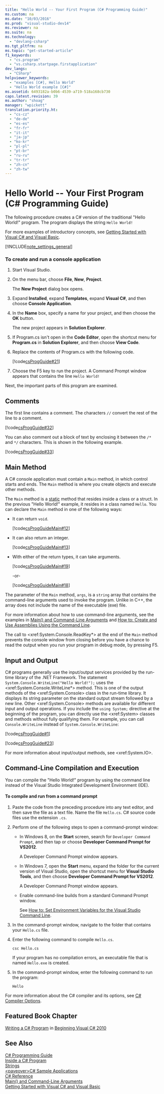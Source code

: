 ```yaml
---
title: "Hello World -- Your First Program (C# Programming Guide)"
ms.custom: na
ms.date: "10/03/2016"
ms.prod: "visual-studio-dev14"
ms.reviewer: na
ms.suite: na
ms.technology: 
  - "devlang-csharp"
ms.tgt_pltfrm: na
ms.topic: "get-started-article"
f1_keywords: 
  - "cs.program"
  - "vs.csharp.startpage.firstapplication"
dev_langs: 
  - "CSharp"
helpviewer_keywords: 
  - "examples [C#], Hello World"
  - "Hello World example [C#]"
ms.assetid: 6493182a-b0b6-4539-a719-518a168cb730
caps.latest.revision: 39
ms.author: "shoag"
manager: "wpickett"
translation.priority.ht: 
  - "cs-cz"
  - "de-de"
  - "es-es"
  - "fr-fr"
  - "it-it"
  - "ja-jp"
  - "ko-kr"
  - "pl-pl"
  - "pt-br"
  - "ru-ru"
  - "tr-tr"
  - "zh-cn"
  - "zh-tw"
---
```

# Hello World -- Your First Program (C# Programming Guide)
The following procedure creates a C# version of the traditional "Hello World!" program. The program displays the string `Hello World!`  
  
 For more examples of introductory concepts, see [Getting Started with Visual C# and Visual Basic](../Topic/Getting%20Started%20with%20Visual%20C%23%20and%20Visual%20Basic.md).  
  
 [!INCLUDE[note_settings_general](../VS_csharp/includes/note_settings_general_md.md)]  
  
### To create and run a console application  
  
1.  Start Visual Studio.  
  
2.  On the menu bar, choose **File**, **New**, **Project**.  
  
     The **New Project** dialog box opens.  
  
3.  Expand **Installed**, expand **Templates**, expand **Visual C#**, and then choose **Console Application**.  
  
4.  In the **Name** box, specify a name for your project, and then choose the **OK** button.  
  
     The new project appears in **Solution Explorer**.  
  
5.  If Program.cs isn't open in the **Code Editor**, open the shortcut menu for **Program.cs** in **Solution Explorer**, and then choose **View Code**.  
  
6.  Replace the contents of Program.cs with the following code.  
  
     [!code[csProgGuide#21](../VS_csharp/codesnippet/CSharp/hello-world----your-first-program--csharp-programming-guide-_1.cs)]  
  
7.  Choose the F5 key to run the project. A Command Prompt window appears that contains the line `Hello World!`  
  
 Next, the important parts of this program are examined.  
  
## Comments  
 The first line contains a comment. The characters `//` convert the rest of the line to a comment.  
  
 [!code[csProgGuide#32](../VS_csharp/codesnippet/CSharp/hello-world----your-first-program--csharp-programming-guide-_2.cs)]  
  
 You can also comment out a block of text by enclosing it between the `/*` and `*/` characters. This is shown in the following example.  
  
 [!code[csProgGuide#33](../VS_csharp/codesnippet/CSharp/hello-world----your-first-program--csharp-programming-guide-_3.cs)]  
  
## Main Method  
 A C# console application must contain a `Main` method, in which control starts and ends. The `Main` method is where you create objects and execute other methods.  
  
 The `Main` method is a [static](../VS_csharp/static--csharp-reference-.md) method that resides inside a class or a struct. In the previous "Hello World!" example, it resides in a class named `Hello`. You can declare the `Main` method in one of the following ways:  
  
-   It can return `void`.  
  
     [!code[csProgGuideMain#12](../VS_csharp/codesnippet/CSharp/hello-world----your-first-program--csharp-programming-guide-_4.cs)]  
  
-   It can also return an integer.  
  
     [!code[csProgGuideMain#13](../VS_csharp/codesnippet/CSharp/hello-world----your-first-program--csharp-programming-guide-_5.cs)]  
  
-   With either of the return types, it can take arguments.  
  
     [!code[csProgGuideMain#19](../VS_csharp/codesnippet/CSharp/hello-world----your-first-program--csharp-programming-guide-_6.cs)]  
  
     -or-  
  
     [!code[csProgGuideMain#18](../VS_csharp/codesnippet/CSharp/hello-world----your-first-program--csharp-programming-guide-_7.cs)]  
  
 The parameter of the `Main` method, `args`, is a `string` array that contains the command-line arguments used to invoke the program. Unlike in C++, the array does not include the name of the executable (exe) file.  
  
 For more information about how to use command-line arguments, see the examples in [Main() and Command-Line Arguments](../VS_csharp/main---and-command-line-arguments--csharp-programming-guide-.md) and [How to: Create and Use Assemblies Using the Command Line](../Topic/How%20to:%20Create%20and%20Use%20Assemblies%20Using%20the%20Command%20Line%20\(C%23%20and%20Visual%20Basic\).md).  
  
 The call to \<xref:System.Console.ReadKey*> at the end of the `Main` method prevents the console window from closing before you have a chance to read the output when you run your program in debug mode, by pressing F5.  
  
## Input and Output  
 C# programs generally use the input/output services provided by the run-time library of the .NET Framework. The statement `System.Console.WriteLine("Hello World!");` uses the \<xref:System.Console.WriteLine*> method. This is one of the output methods of the \<xref:System.Console> class in the run-time library. It displays its string parameter on the standard output stream followed by a new line. Other \<xref:System.Console> methods are available for different input and output operations. If you include the `using System;` directive at the beginning of the program, you can directly use the \<xref:System> classes and methods without fully qualifying them. For example, you can call `Console.WriteLine` instead of `System.Console.WriteLine`:  
  
 [!code[csProgGuide#1](../VS_csharp/codesnippet/CSharp/hello-world----your-first-program--csharp-programming-guide-_8.cs)]  
  
 [!code[csProgGuide#23](../VS_csharp/codesnippet/CSharp/hello-world----your-first-program--csharp-programming-guide-_9.cs)]  
  
 For more information about input/output methods, see \<xref:System.IO>.  
  
## Command-Line Compilation and Execution  
 You can compile the "Hello World!" program by using the command line instead of the Visual Studio Integrated Development Environment (IDE).  
  
#### To compile and run from a command prompt  
  
1.  Paste the code from the preceding procedure into any text editor, and then save the file as a text file. Name the file `Hello.cs`. C# source code files use the extension `.cs`.  
  
2.  Perform one of the following steps to open a command-prompt window:  
  
    -   In Windows 8, on the **Start** screen, search for `Developer Command Prompt`, and then tap or choose **Developer Command Prompt for VS2012**.  
  
         A Developer Command Prompt window appears.  
  
    -   In Windows 7, open the **Start** menu, expand the folder for the current version of Visual Studio, open the shortcut menu for **Visual Studio Tools**, and then choose **Developer Command Prompt for VS2012**.  
  
         A Developer Command Prompt window appears.  
  
    -   Enable command-line builds from a standard Command Prompt window.  
  
         See [How to: Set Environment Variables for the Visual Studio Command Line](../VS_csharp/how-to--set-environment-variables-for-the-visual-studio-command-line.md).  
  
3.  In the command-prompt window, navigate to the folder that contains your `Hello.cs` file.  
  
4.  Enter the following command to compile `Hello.cs`.  
  
     `csc Hello.cs`  
  
     If your program has no compilation errors, an executable file that is named `Hello.exe` is created.  
  
5.  In the command-prompt window, enter the following command to run the program:  
  
     `Hello`  
  
 For more information about the C# compiler and its options, see [C# Compiler Options](../VS_csharp/csharp-compiler-options.md).  
  
## Featured Book Chapter  
 [Writing a C# Program](http://go.microsoft.com/fwlink/?LinkId=221227) in [Beginning Visual C# 2010](http://go.microsoft.com/fwlink/?LinkId=221214)  
  
## See Also  
 [C# Programming Guide](../VS_csharp/csharp-programming-guide.md)   
 [Inside a C# Program](../VS_csharp/inside-a-csharp-program.md)   
 [Strings](../VS_csharp/strings--csharp-programming-guide-.md)   
 [\<paveover>C# Sample Applications](assetId:///9a9d7aaa-51d3-4224-b564-95409b0f3e15)   
 [C# Reference](../VS_csharp/csharp-reference.md)   
 [Main() and Command-Line Arguments](../VS_csharp/main---and-command-line-arguments--csharp-programming-guide-.md)   
 [Getting Started with Visual C# and Visual Basic](../Topic/Getting%20Started%20with%20Visual%20C%23%20and%20Visual%20Basic.md)